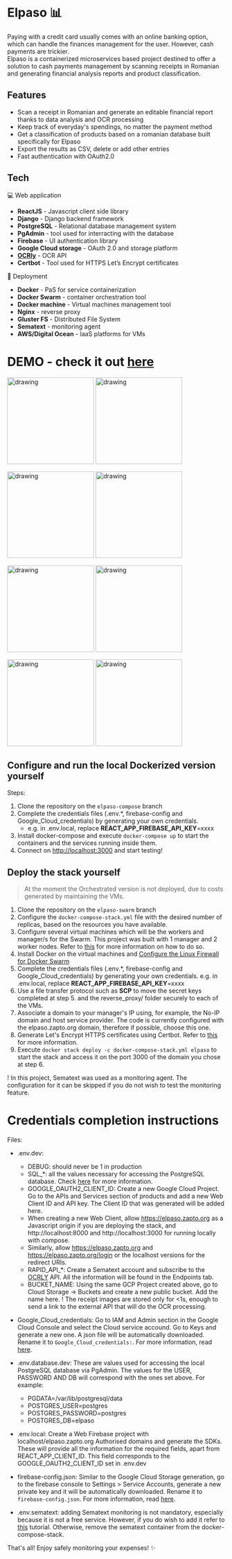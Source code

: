 # Elpaso :bar_chart:

Paying with a credit card usually comes with an online banking option, which can handle the finances management for the user. However, cash payments are trickier.  
Elpaso is a containerized microservices based project destined to offer a solution to cash payments management by scanning receipts in Romanian and generating financial analysis reports and product classification.

## Features

- Scan a receipt in Romanian and generate an editable financial report thanks to data analysis and OCR processing
- Keep track of everyday's spendings, no matter the payment method
- Get a classification of products based on a romanian database built specifically for Elpaso
- Export the results as CSV, delete or add other entries 
- Fast authentication with OAuth2.0


## Tech

:computer: Web application 

- **ReactJS** - Javascript client side library
- **Django** - Django backend framework
- **PostgreSQL** - Relational database management system
- **PgAdmin** - tool used for interracting with the database
- **Firebase** - UI authentication library
- **Google Cloud storage** - OAuth 2.0 and storage platform
- [**OCRly**](https://rapidapi.com/nadkabbani/api/ocrly-image-to-text) - OCR API 
- **Certbot** - Tool used for HTTPS Let’s Encrypt certificates 

:rocket: Deployment

- **Docker** - PaS for service containerization 
- **Docker Swarm** - container orchestration tool
- **Docker machine** - Virtual machines management tool 
- **Nginx** - reverse proxy
- **Gluster FS** - Distributed File System
- **Sematext** - monitoring agent
- **AWS/Digital Ocean** - IaaS platforms for VMs


# DEMO - check it out [here](https://www.youtube.com/watch?v=cYBhlQmaEG0)

<img src="https://iili.io/HnV0kdX.png" alt="drawing" width="200"/>   <img src="https://iili.io/HnVXSFR.png" alt="drawing" width="200"/>

<img src="https://iili.io/HnVjTeS.png" alt="drawing" width="200"/>   <img src="https://iili.io/HnVjPBs.png" alt="drawing" width="200"/>

<img src="https://iili.io/HnVh8xe.png" alt="drawing" width="200"/>  <img src="https://i.imgur.com/YwWDIBY.png" alt="drawing" width="200"/>  

<img src="https://i.imgur.com/EYHqIUl.png" alt="drawing" width="200"/>  <img src="https://i.imgur.com/OB3rIxG.png" alt="drawing" width="200"/>  

## Configure and run the local Dockerized version yourself
  
 Steps: 
  1. Clone the repository on the `elpaso-compose` branch
  2. Complete the credentials files (.env.*, firebase-config and Google_Cloud_credentials) by generating your own credentials.
      - e.g. in .env.local, replace **REACT_APP_FIREBASE_API_KEY**=xxxx    
  3. Install docker-compose and execute `docker-compose up` to start the containers and the services running inside them. 
  4. Connect on [http://localhost:3000](http://localhost:3000/) and start testing!
  
 ## Deploy the stack yourself 
 
 > At the moment the Orchestrated version is not deployed, due to costs generated by maintaining the VMs.

 1. Clone the repository on the `elpaso-swarm` branch
 2. Configure the `docker-compose-stack.yml` file with the desired number of replicas, based on the resources you have available.
 3. Configure several virtual machines which will be the workers and manager/s for the Swarm. This project was built with 1 manager and 2 worker nodes. Refer to [this](https://docs.docker.com/engine/swarm/swarm-mode/) for more information on how to do so.
 4. Install Docker on the virtual machines and [Configure the Linux Firewall for Docker Swarm](https://www.digitalocean.com/community/tutorials/how-to-configure-the-linux-firewall-for-docker-swarm-on-ubuntu-16-04)
 5. Complete the credentials files (.env.*, firebase-config and Google_Cloud_credentials) by generating your own credentials.
    e.g. in .env.local, replace **REACT_APP_FIREBASE_API_KEY**=xxxx 
 6. Use a file transfer protocol such as **SCP** to move the secret keys completed at step 5. and the reverse_proxy/ folder securely to each of the VMs.
 6. Associate a domain to your manager's IP using, for example, the No-IP domain and host service provider. The code is currently configured with the elpaso.zapto.org domain, therefore if possible, choose this one.
 7. Generate Let's Encrypt HTTPS certificates using Certbot. Refer to [this](https://finnian.io/blog/ssl-with-docker-swarm-lets-encrypt-and-nginx/) for more information.
 8. Execute `docker stack deploy -c docker-compose-stack.yml elpaso` to start the stack and access it on the port 3000 of the domain you chose at step 6. 

 ! In this project, Sematext was used as a monitoring agent. The configuration for it can be skipped if you do not wish to test the monitoring feature. 


    
  # Credentials completion instructions 
  Files: 

   - .env.dev: 
     - DEBUG: should never be 1 in production 
     - SQL_*: all the values necessary for accessing the PostgreSQL database. Check [here](https://www.digitalocean.com/community/tutorials/how-to-use-postgresql-with-your-django-application-on-ubuntu-20-04) for more information. 
     - GOOGLE_OAUTH2_CLIENT_ID: Create a new Google Cloud Project. Go to the APIs and Services section of products and add a new Web Client ID and API key. The Client ID that was generated will be added here. 
      - When creating a new Web Client, allow https://elpaso.zapto.org as a Javascript origin if you are deploying the stack, and http://localhost:8000 
     and http://localhost:3000 for running locally with compose. 
      - Similarly, allow https://elpaso.zapto.org and https://elpaso.zapto.org/login or the localhost versions for the redirect URIs.
     - RAPID_API_*: Create a Sematext account and subscribe to the [OCRLY](https://rapidapi.com/nadkabbani/api/ocrly-image-to-text) API. All the information will be found in the Endpoints tab.
     - BUCKET_NAME: Using the same GCP Project created above, go to Cloud Storage -> Buckets and create a new public bucket. Add the name here. 
      ! The receipt images are stored only for <1s, enough to send a link to the external API that will do the OCR processing. 

   - Google_Cloud_credentials: Go to IAM and Admin section in the Google Cloud Console and select the Cloud service accound. Go to Keys and generate a new one. A json file will be automatically downloaded. Rename it to `Google_Cloud_credentials:`. For more information, read [here](https://help.brightdata.com/hc/en-us/articles/6254819504145-How-to-find-your-Google-Cloud-Private-Key).

   - .env.database.dev: These are values used for accessing the local PostgreSQL database via PgAdmin. The values for the USER, PASSWORD AND DB will correspond with the ones set above.
    For example:
      - PGDATA=/var/lib/postgresql/data
      - POSTGRES_USER=postgres
      - POSTGRES_PASSWORD=postgres
      - POSTGRES_DB=elpaso
    
   - .env.local: Create a Web Firebase project with localhost/elpaso.zapto.org Authorised domains and generate the SDKs. These will provide all the information for the required fields, apart from  REACT_APP_CLIENT_ID. This field corresponds to the GOOGLE_OAUTH2_CLIENT_ID set in .env.dev
   
   - firebase-config.json:  Similar to the Google Cloud Storage generation, go to the firebase console to Settings > Service Accounts, generate a new private key and it will be automatically downloaded. Rename it to `firebase-config.json`. For more information, read [here](https://firebase.google.com/docs/admin/setup).
  
   - .env.sematext: adding Sematext monitoring is not mandatory, especially because it is not a free service. However, if you do wish to add it refer to [this](https://sematext.com/docs/agents/sematext-agent/containers/installation/) tutorial. Otherwise, remove the sematext container from the docker-compose-stack.
      
      
    
That's all! Enjoy safely monitoring your expenses! :sparkles:	


  
